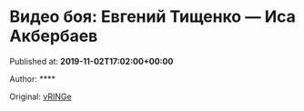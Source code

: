 
# Видео боя: Евгений Тищенко — Иса Акбербаев

Published at: **2019-11-02T17:02:00+00:00**

Author: ****

Original: [vRINGe](https://vringe.com/video/129123-video-boya-evgeniy-tishchenko-isa-akberbaev.htm)


